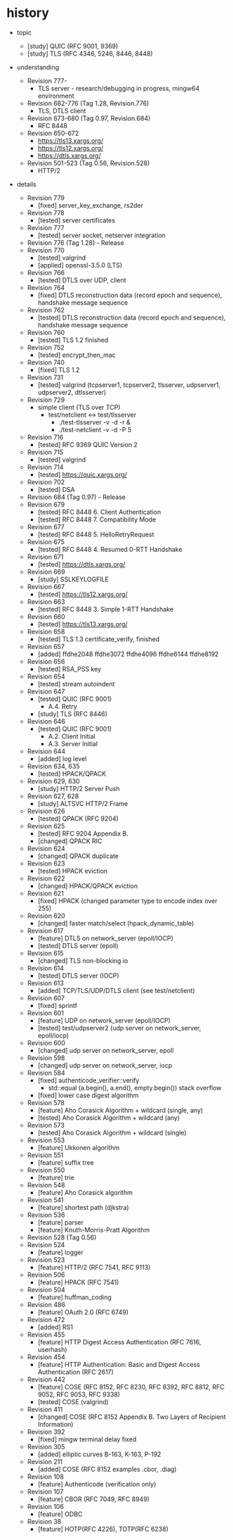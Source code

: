 # history

* topic
  * [study] QUIC (RFC 9001, 9369)
  * [study] TLS (RFC 4346, 5246, 8446, 8448)

* understanding
  * Revision 777-
    * TLS server - research/debugging in progress, mingw64 environment
  * Revision 682-776 (Tag 1.28, Revision.776)
    * TLS, DTLS client
  * Revision 673-680 (Tag 0.97, Revision.684)
    * RFC 8448
  * Revision 650-672
    * https://tls13.xargs.org/
    * https://tls12.xargs.org/
    * https://dtls.xargs.org/
  * Revision 501-523 (Tag 0.56, Revision.528)
    * HTTP/2

* details
  * Revision 779
    * [fixed] server_key_exchange, rs2der
  * Revision 778
    * [tested] server certificates
  * Revision 777
    * [tested] server socket, netserver integration
  * Revision 776 (Tag 1.28) - Release
  * Revision 770
    * [tested] valgrind
    * [applied] openssl-3.5.0 (LTS)
  * Revision 766
    * [tested] DTLS over UDP, client
  * Revision 764
    * [fixed] DTLS reconstruction data (record epoch and sequence), handshake message sequence
  * Revision 762
    * [tested] DTLS reconstruction data (record epoch and sequence), handshake message sequence
  * Revision 760
    * [tested] TLS 1.2 finished
  * Revision 752
    * [tested] encrypt_then_mac
  * Revision 740
    * [fixed] TLS 1.2
  * Revision 731
    * [tested] valgrind (tcpserver1, tcpserver2, tlsserver, udpserver1, udpserver2, dtlsserver)
  * Revision 729
    * simple client (TLS over TCP)
      * test/netclient <-> test/tlsserver
        * ./test-tlsserver -v -d -r &
        * ./test-netclient -v -d -P 5
  * Revision 716
    * [tested] RFC 9369 QUIC Version 2
  * Revision 715
    * [tested] valgrind
  * Revision 714
    * [tested] https://quic.xargs.org/
  * Revision 702
    * [tested] DSA
  * Revision 684 (Tag 0.97) - Release
  * Revision 679
    * [tested] RFC 8448 6.  Client Authentication
    * [tested] RFC 8448 7.  Compatibility Mode
  * Revision 677
    * [tested] RFC 8448 5.  HelloRetryRequest
  * Revision 675
    * [tested] RFC 8448 4.  Resumed 0-RTT Handshake
  * Revision 671
    * [tested] https://dtls.xargs.org/
  * Revision 669
    * [study] SSLKEYLOGFILE
  * Revision 667
    * [tested] https://tls12.xargs.org/
  * Revision 663
    * [tested] RFC 8448 3.  Simple 1-RTT Handshake
  * Revision 660
    * [tested] https://tls13.xargs.org/
  * Revision 658
    * [tested] TLS 1.3 certificate_verify, finished
  * Revision 657
    * [added] ffdhe2048 ffdhe3072 ffdhe4096 ffdhe6144 ffdhe8192
  * Revision 656
    * [tested] RSA_PSS key
  * Revision 654
    * [tested] stream autoindent
  * Revision 647
    * [tested] QUIC (RFC 9001)
      * A.4.  Retry
    * [study] TLS (RFC 8446)
  * Revision 646
    * [tested] QUIC (RFC 9001)
      * A.2.  Client Initial
      * A.3.  Server Initial
  * Revision 644
    * [added] log level
  * Revision 634, 635
    * [tested] HPACK/QPACK
  * Revision 629, 630
    * [study] HTTP/2 Server Push
  * Revision 627, 628
    * [study] ALTSVC HTTP/2 Frame
  * Revision 626
    * [tested] QPACK (RFC 9204)
  * Revision 625
    * [tested] RFC 9204 Appendix B.
    * [changed] QPACK RIC
  * Revision 624
    * [changed] QPACK duplicate
  * Revision 623
    * [tested] HPACK eviction
  * Revision 622
    * [changed] HPACK/QPACK eviction
  * Revision 621
    * [fixed] HPACK (changed parameter type to encode index over 255)
  * Revision 620
    * [changed] faster match/select (hpack_dynamic_table)
  * Revision 617
    * [feature] DTLS on network_server (epoll/IOCP)
    * [tested] DTLS server (epoll)
  * Revision 615
    * [changed] TLS non-blocking io
  * Revision 614
    * [tested] DTLS server (IOCP)
  * Revision 613
    * [added] TCP/TLS/UDP/DTLS client (see test/netclient)
  * Revision 607
    * [fixed] sprintf
  * Revision 601
    * [feature] UDP on network_server (epoll/IOCP)
    * [tested] test/udpserver2 (udp server on network_server, epoll/iocp)
  * Revision 600
    * [changed] udp server on network_server, epoll
  * Revision 598
    * [changed] udp server on network_server, iocp
  * Revision 584
    * [fixed] authenticode_verifier::verify
      * std::equal (a.begin(), a.end(), empty.begin()) stack overflow
    * [fixed] lower case digest algorithm
  * Revision 578
    * [feature] Aho Corasick Algorithm + wildcard (single, any)
    * [tested] Aho Corasick Algorithm + wildcard (any)
  * Revision 573
    * [tested] Aho Corasick Algorithm + wildcard (single)
  * Revision 553
    * [feature] Ukkonen algorithm
  * Revision 551
    * [feature] suffix tree
  * Revision 550
    * [feature] trie
  * Revision 548
    * [feature] Aho Corasick algorithm
  * Revision 541
    * [feature] shortest path (djkstra)
  * Revision 536
    * [feature] parser
    * [feature] Knuth-Morris-Pratt Algorithm
  * Revision 528 (Tag 0.56)
  * Revision 524
    * [feature] logger
  * Revision 523
    * [feature] HTTP/2 (RFC 7541, RFC 9113)
  * Revision 506
    * [feature] HPACK (RFC 7541)
  * Revision 504
    * [feature] huffman_coding
  * Revision 486
    * [feature] OAuth 2.0 (RFC 6749)
  * Revision 472
    * [added] RS1
  * Revision 455
    * [feature] HTTP Digest Access Authentication (RFC 7616, userhash)
  * Revision 454
    * [feature] HTTP Authentication: Basic and Digest Access Authentication (RFC 2617)
  * Revision 442
    * [feature] COSE (RFC 8152, RFC 8230, RFC 8392, RFC 8812, RFC 9052, RFC 9053, RFC 9338)
    * [tested] COSE (valgrind)
  * Revision 411
    * [changed] COSE (RFC 8152 Appendix B. Two Layers of Recipient Information)
  * Revision 392
    * [fixed] mingw terminal delay fixed
  * Revision 305
    * [added] elliptic curves B-163, K-163, P-192
  * Revision 211
    * [added] COSE (RFC 8152 examples .cbor, .diag)
  * Revision 108
    * [feature] Authenticode (verification only)
  * Revision 107
    * [feature] CBOR (RFC 7049, RFC 8949)
  * Revision 106
    * [feature] ODBC
  * Revision 38
    * [feature] HOTP(RFC 4226), TOTP(RFC 6238)
